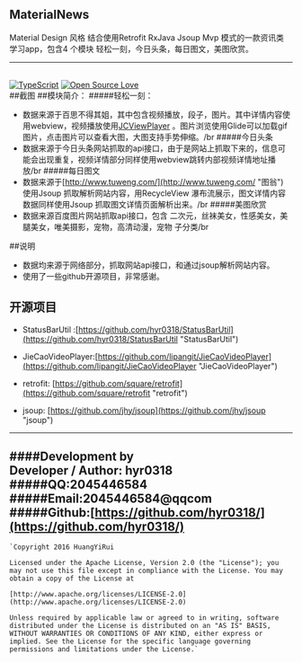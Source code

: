 
## MaterialNews 
Material Design 风格 结合使用Retrofit  RxJava  Jsoup Mvp 模式的一款资讯类 学习app，包含4 个模块 轻松一刻，今日头条，每日图文，美图欣赏。

----------

<br>[![TypeScript](https://badges.frapsoft.com/typescript/version/typescript-v18.svg?v=101)](https://github.com/hyr0318/MaterialNews-Mvp)  [![Open Source Love](https://badges.frapsoft.com/os/v1/open-source.png?v=103)](https://github.com/hyr0318/MaterialNews-Mvp)  
##截图
##模块简介：
#####轻松一刻：
* 数据来源于百思不得其姐，其中包含视频播放，段子，图片。其中详情内容使用webview，视频播放使用[JCViewPlayer](https://github.com/lipangit/JieCaoVideoPlayer "JieCaoVideoPlayer") 。图片浏览使用Glide可以加载gif图片，点击图片可以查看大图，大图支持手势伸缩。/br
#####今日头条
* 数据来源于今日头条网站抓取的api接口，由于是网站上抓取下来的，信息可能会出现重复，视频详情部分同样使用webview跳转内部视频详情地址播放/br
#####每日图文
* 数据来源于[http://www.tuweng.com/](http://www.tuweng.com/ "图翁") 使用Jsoup 抓取解析网站内容，用RecycleView 瀑布流展示，图文详情内容数据同样使用Jsoup 抓取图文详情页面解析出来。/br
#####美图欣赏
* 数据来源百度图片网站抓取api接口，包含 二次元，丝袜美女，性感美女，美腿美女，唯美摄影，宠物，高清动漫，宠物 子分类/br

##说明
* 数据均来源于网络部分，抓取网站api接口，和通过jsoup解析网站内容。
* 使用了一些github开源项目，非常感谢。

## 开源项目
* StatusBarUtil :[https://github.com/hyr0318/StatusBarUtil](https://github.com/hyr0318/StatusBarUtil "StatusBarUtil") 

* JieCaoVideoPlayer:[https://github.com/lipangit/JieCaoVideoPlayer](https://github.com/lipangit/JieCaoVideoPlayer "JieCaoVideoPlayer")

* retrofit: [https://github.com/square/retrofit](https://github.com/square/retrofit "retrofit")
* jsoup: [https://github.com/jhy/jsoup](https://github.com/jhy/jsoup "jsoup")

----------


####Development by
<br>Developer / Author: hyr0318
#####QQ:2045446584
#####Email:2045446584@qqcom
#####Github:[https://github.com/hyr0318/](https://github.com/hyr0318/)
----------
    `Copyright 2016 HuangYiRui

	Licensed under the Apache License, Version 2.0 (the "License"); you may not use this file except in compliance with the License. You may obtain a copy of the License at

	[http://www.apache.org/licenses/LICENSE-2.0](http://www.apache.org/licenses/LICENSE-2.0)

	Unless required by applicable law or agreed to in writing, software distributed under the License is distributed on an "AS IS" BASIS, WITHOUT WARRANTIES OR CONDITIONS OF ANY KIND, either express or implied. See the License for the specific language governing permissions and limitations under the License.`
